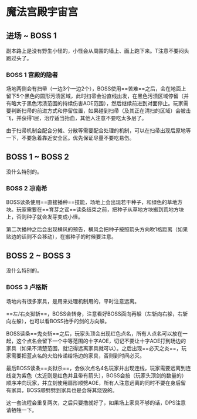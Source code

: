 # 魔法宫殿宇宙宫

## 进场 ~ BOSS 1

副本路上是没有野生小怪的，小怪会从周围的墙上、画上跑下来。T注意不要闷头跑过头了。

### BOSS 1 宫殿的隐者

场地两侧会有扫帚（一边3个一边2个），BOSS使用==苦难==之后，会在地面上留下5个黑色的圆形污渍区域，此时扫帚会沿直线出发，在黑色污渍区域停留（并有略大于黑色污渍范围的持续伤害AOE范围），然后继续前进到对面停止。玩家需要判断扫帚的前进方式和停留位置，如果碰到扫帚（及其正在清扫的区域）会被击飞，并获得1层<Status :id="806" name="受伤加重" />，<Role name="healer" />治疗适当抬血，其他人注意不要吃太多层了。

由于扫帚机制会配合分摊、分散等需要配合处理的机制，可以在扫帚出现后原地等一下，不要急着靠近安全区。优先保证尽量不要吃易伤。

## BOSS 1 ~ BOSS 2 

没什么特别的。

### BOSS 2 凉南希

BOSS读条使用==直接播种==技能，场地上会出现若干种子，和绿色的草地方块。玩家需要在==育芽之谣==读条结束之前，把种子从草地方块搬到荒地方块上，否则种子就会发芽变成小怪。

第二次播种之后会出现横风的预告，横风会把种子按照箭头方向吹1格距离（如果贴边的话则不会移动），在搬种子的时候要注意。

## BOSS 2 ~ BOSS 3 

没什么特别的。

### BOSS 3 卢格斯

场地内有很多家具，是用来处理机制用的，平时注意远离。

==左/右炎狱斩==，BOSS会转身，注意看好BOSS面向再躲（左斩向右躲，右斩向左躲），也可以看BOSS抬手的剑的方向躲。

BOSS读条==鬼炎斩==之后，玩家头顶会出现红色点名，<Role name="tank" /><Role name="healer" /><Role name="dps" />所有人点名可以放在一起，这个点名会留下一个中等范围的十字AOE，切记不要让十字AOE打到场边的家具（如果不清楚范围，就记得远离家具就可以）。之后出现==必灭之炎==，玩家需要把蓝点名的火焰传递给场边的家具，否则到时间必灭。

最后BOSS读条==炎狱杀==，会依次点名4名玩家并出现连线，玩家需要远离到连线变为紫色（太近则是红色并且带有箭头），BOSS会按（玩家头顶剑的数量的）顺序冲向玩家，并立刻使用扇形顺劈AOE，<Role name="tank" /><Role name="healer" /><Role name="dps" />所有人注意远离的同时不要在身后留有家具，BOSS顺劈劈到家具也是会将其烧毁的。

这一套流程会重复两次，之后只要撸就好了，如果场上家具不够的话，<Role name="dps" />DPS注意请牺牲一下。